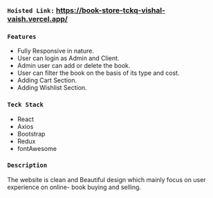 ### `Hoisted Link:` https://book-store-tckq-vishal-vaish.vercel.app/

### `Features` 

* Fully Responsive in nature.
* User can login as Admin and Client.
* Admin user can add or delete the book.
* User can filter the book on the basis of its type and cost. 
* Adding Cart Section.
* Adding Wishlist Section.

### `Teck Stack`

* React
* Axios
* Bootstrap
* Redux
* fontAwesome

### `Description`

 The website is clean and Beautiful design which mainly focus on user experience on online- book buying and selling.  

